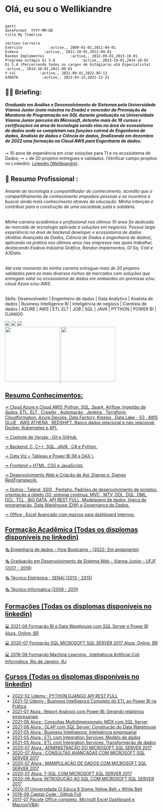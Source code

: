 # Olá, eu sou o Wellikiandre

```mermaid

gantt
dateFormat  YYYY-MM-DD
title My Timeline

section Carreira
Exército            :active,, 2009-01-01,2011-04-01
Esdeva            :active,, 2011-10-01,2012-09-01
Randon Implementos            :active,, 2012-09-01,2013-10-01
Programa estágio Oi S.A            :active,, 2013-10-01,2014-10-01
Oi S.A (Percorrendo todos os cargos de Estágiario até Especialista)            :active,, 2014-10-01,2021-09-01
V.tal           :active,, 2021-09-01,2022-05-13
A3DATA           :active,, 2022-03-15,2022-12-31

```


## 👨‍🏫 Briefing:
 
#####        Graduado em Análise e Desenvolvimento de Sistemas pela Universidade Vianna Junior (nota máxima no Enade)  e vencedor da Premiação da Maratona de Programação em SQL durante graduação na Universidade Vianna Junior parceira da Microsoft, detenho mais de 18 cursos e certificações na área de tecnologia sendo elas na área do ecossistema de dados onde se completam nas funções coirmã de Engenheira de dados, Analista de dados e Ciência de dados, finalizando em dezembro de 2022 uma formação na Cloud AWS para Engenharia de dados.


➙ 10 anos de experiência em criar soluções para TI e no ecossistema de Dados;
➙ + de 20 projetos entregues e validados. (Verificar campo projetos no Linkedin).
[Linkedin (Wellikiandre)](https://www.linkedin.com/in/wellikiandre/).

## 💼 Resumo Profissional :

###### Amante de tecnologia e compartilhador de conhecimento, acredito que o compartilhamento de conhecimento empodere pessoas e as incentiva a buscar ainda mais conhecimento através da educação. Minha intenção é contribuir para a construção de uma sociedade justa e solidária.

###### Minha carreira acadêmica e profissional nos últimos 10 anos foi dedicada ao mercado de tecnologia aplicada a soluções em negócios. Possuo larga experiência na área de  backend developer e ecossistema de dados (Análise Avançada de Dados, Ciência de Dados e engenharia de dados), aplicando na prática nos últimos anos nas empresas nas quais trabalhei, destacando Esdeva Indústria Gráfica, Randon Implementos, OI Sa, V.tal e A3Data. 

###### Até este momento da minha carreira entreguei mais de 20 projetos validados para os mais diversos nichos de mercados com soluções que entregam valor no ecossistema de dados em ambientes on-premisse e/ou cloud Azure e/ou AWS.


Skills: Desenvolvedor | Engenheiro de dados | Data Analytics | Analista de dados | Business Intelligence BI | Inteligência de negócio | Cientista de dados | AZURE | AWS | ETL ELT | JOB | SQL | JAVA | PYTHON | POWER BI | DJANGO


<div> 
  <a href="https://www.linkedin.com/in/wellikiandre/" target="_blank"><img src="https://img.shields.io/badge/-LinkedIn-%230077B5?style=for-the-badge&logo=linkedin&logoColor=white" target="_blank"></a> 
  <a href="https://linktr.ee/wellikiandre" target="_blank"><img src="https://img.shields.io/badge/LinkTree-FF0000?style=for-the-badge&logo=Linktree&logoColor=white" target="_blank"></a>
  <a href="https://docs.google.com/document/d/1mX-EtqGDNQxiE8f8kMF0eon6iOelTQTK/edit?usp=sharing&ouid=116609682125162317803&rtpof=true&sd=true" target="_blank"><img src="https://img.shields.io/badge/Curriculum-FF0000?style=for-the-badge&logo=Linktree&logoColor=green" target="_blank"></a>
</div>

<div>
  <a href="https://github.com/Wellikiandre">
  <img height="180em" src="https://github-readme-stats.vercel.app/api?username=Wellikiandre&show_icons=true&theme=dark&include_all_commits=true&count_private=true"/>
  <img height="180em" src="https://github-readme-stats.vercel.app/api/top-langs/?username=Wellikiandre&layout=compact&langs_count=16&theme=dark"/>
</div>

## Resumo Conhecimentos:
➙ Cloud Azure e Cloud AWS: Python, SQL, Spark,  Airflow, Ingestão de dados, ETL, ELT , Crawler , Automação , Jenkins , Terraform,  Cloudformation, Azure Devops, Data Factory, Kinesis , Data Lake - S3 , AWS GLUE , AWS ATHENA , REDSHIFT, Banco dados relacional e não relacional, Docker, Kubernetes e API.

➙ Controle de Versão : Git e GitHub.

➙ Backend: C, C++, SQL, JAVA , C# e Python.

➙ Data Viz = Tableau e Power BI (M e DAX ).

➙ Frontend = HTML, CSS e JavaScript.

➙ Desenvolvimento Web e Criação de Api:  Django e, Django RestFramework.

➙ Outros : Talend, SSIS , Pentaho. Padrões de desenvolvimento de projetos, orientação a objeto OO, entrega contínua, MVC , MTV, DDL, DQL, DML, DCL, TCL , BIG DATA, API REST FULL, Modelagem de dados, lógica de programação, Data Warehouse (DW) e Governança de Dados.

➙ Office : Excel Avançado com macros para dashboard internos.

## Formação Acadêmica (Todas os displomas disponíveis no linkedin)

:newspaper_roll: Engenharia de dados - How Bootcamp - (2022- Em andamento)

:newspaper_roll: Graduação em Desenvolvimento de Sistema Web - Vianna Junior - UFJF (2017 - 2019)

:newspaper_roll: Técnico Eletrônica - SENAI (2013 - 2015)

:newspaper_roll: Técnico Informática (2009 - 2011)

## Formações (Todas os displomas disponíveis no linkedin)

:computer: 2021-06 Formação BI e Data Warehouse com SQL Server e Power BI Alura, Online, BR

:computer: 2020-07 Formação SQL MICROSOFT SQL SERVER 2017 Alura, Online, BR

:computer: 2019-08 Formação Machine Learning, ,Inteligência Artificial Coti Informática, Rio de Janeiro, RJ

## Cursos (Todas os displomas disponíveis no linkedin)
* 2022-02		 Udemy : PYTHON DJANGO API REST FULL
* 2021-12    Udemy : Business Intelligence Completo do ETL ao Power BI na Prática
* 2021-07    Alura : Report Analysis com Power BI: Gerando relatórios empresariais
* 2021-06    Alura : Consultas Multidimensionais: MDX com SQL Server
* 2021-06    Alura : OLAP com SQL Server: Construção do Data Warehouse
* 2021-05    Alura : Business Intelligence: Inteligência empresarial
* 2021-05    Alura : ETL com Integration Services: Modelo de dados
* 2021-05    Alura : ETL com Integration Services: Transformação de dados
* 2020-07    Alura : ADMINISTRAÇÃO DO MICROSOFT SQL SERVER 2017
* 2020-07    Alura : CONSULTAS AVANÇADAS COM MICROSOFT SQL SERVER 2017
* 2020-07    Alura : MANIPULAÇÃO DE DADOS COM MICROSOFT SQL SERVER 2017
* 2020-07    Alura: T-SQL COM MICROSOFT SQL SERVER 2017
* 2020-06    Alura: INTRODUÇÃO AO SQL COM MICROSOFT SQL SERVER 2017
* 2020-01    Universidade Oi Educa 6 Sigma Yellow Belt + White Belt
* 2019-08    Capital Code : Github Full
* 2017-07    Pacote Office completo, Microsft Excel Dashboard e Macros(VBA)







